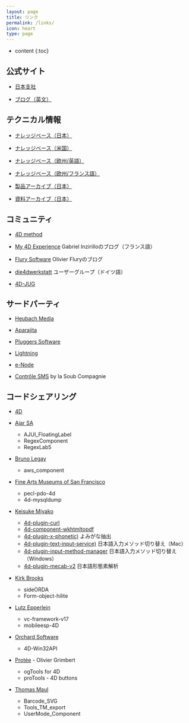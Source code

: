 ```yaml
---
layout: page
title: リンク
permalink: /links/
icon: heart
type: page
---
```


* content
{:toc}

## 公式サイト

* [日本支社](https://jp.4d.com/)

* [ブログ（英文）](https://blog.4d.com/)

## テクニカル情報

* [ナレッジベース（日本）](http://kb.4d-japan.com/)

* [ナレッジベース（米国）](https://kb.4d.com/)

* [ナレッジベース（欧州/英語）](https://taow.4d.com/Tech-Tips/tipsList.en.html/)

* [ナレッジベース（欧州/フランス語）](https://taow.4d.com/Tech-Tips/tipsList.fr.html/)

* [製品アーカイブ（日本）](http://library.4d-japan.com/PRODUCTS/4D/)

* [資料アーカイブ（日本）](http://library.4d-japan.com/REFERENCE/)

## コミュニティ

* [4D method](https://4dmethod.com/)

* [ My 4D Experience](https://my4dexperience.home.blog) Gabriel Inzirilloのブログ（フランス語）

* [Flury Software](https://flury-software.ch/category/4d/) Olivier Fluryのブログ
    
* [die4dwerkstatt](https://die4dwerkstatt.de/) ユーザーグループ（ドイツ語）

* [4D-JUG](http://4djug.forumjap.com/)

## サードパーティ

* [Heubach Media](https://www.hmplugins.com/)

* [Aparajita](https://aparajita.com/)

* [Pluggers Software](https://www.pluggers.nl/)

* [Lightning](http://www.grahamlangley.co.uk/)

* [e-Node](http://www.e-node.net/)

* [Contrôle SMS](https://www.controle-sms.com/en/) by la Soub Compagnie

## コードシェアリング

* [4D](https://github.com/4d)

* [Ajar SA](https://github.com/AJARProject)
    * AJUI_FloatingLabel
    * RegexComponent
    * RegexLab5

* [Bruno Legay](https://github.com/blegay)
    * aws_component
   
* [Fine Arts Museums of San Francisco](https://github.com/famsf)
    * pecl-pdo-4d
    * 4d-mysqldump

* [Keisuke Miyako](https://github.com/miyako)

    * [4d-plugin-curl](https://github.com/miyako/4d-plugin-curl-v2)
    * [4d-component-wkhtmltopdf](https://github.com/miyako/4d-component-wkhtmltopdf)
    * [4d-plugin-x-phonetic)](https://github.com/miyako/4d-plugin-x-phonetic) よみがな抽出
    * [4d-plugin-text-input-service)](https://github.com/miyako/4d-plugin-text-input-service) 日本語入力メソッド切り替え（Mac）
    * [4d-plugin-input-method-manager](https://github.com/miyako/4d-plugin-input-method-manager) 日本語入力メソッド切り替え（Windows）
    * [4d-plugin-mecab-v2](https://github.com/miyako/4d-plugin-mecab-v2) 日本語形態素解析

* [Kirk Brooks](https://github.com/KirkBrooks)
    * sideORDA  
    * Form-object-hilite
    
* [Lutz Epperlein](https://github.com/elutz)
    * vc-framework-v17
    * mobileesp-4D    
   
* [Orchard Software](https://github.com/OrchardSoftware)   
    * 4D-Win32API

* [Protée](http://www.protee.org/index.php/fr/produits/outils-de-gestion) - Olivier Grimbert
    * ogTools for 4D
    * proTools - 4D buttons
    
* [Thomas Maul](https://github.com/ThomasMaul)
    * Barcode_SVG
    * Tools_TM_export
    * UserMode_Component
